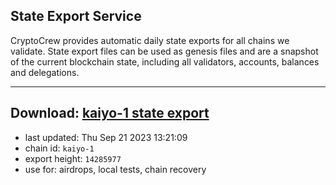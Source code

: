 ## State Export Service
CryptoCrew provides automatic daily state exports for all chains we validate. State export files can be used as genesis files and are a snapshot of the current blockchain state, including all validators, accounts, balances and delegations.

---
**Download: [kaiyo-1 state export](https://dl.ccvalidators.com/SERVICE/kujira/kaiyo-1_export_14285977.json)**
---

- last updated: Thu Sep 21 2023 13:21:09
- chain id: `kaiyo-1`
- export height: `14285977`
- use for: airdrops, local tests, chain recovery
